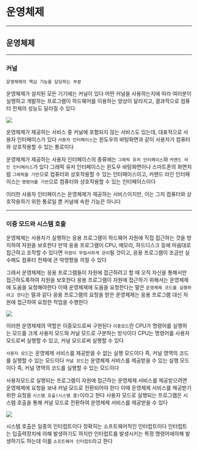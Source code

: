 # 운영체제
---
## 운영체제
---
### 커널
```
운영체제의 핵심 기능을 담당하는 부분
```
운영체제가 설치된 모든 기기에는 커널이 있다
어떤 커널을 사용하는지에 따라 여러분이 실행하고 개발하는 프로그램이 하드웨어를 이용하는 양상이 달라지고, 결과적으로 컴퓨터 전체의 성능도 달라질 수 있다

![](https://hongong.hanbit.co.kr/wp-content/uploads/2022/09/%EC%9A%B4%EC%98%81%EC%B2%B4%EC%A0%9C-%ED%95%B5%EC%8B%AC-%EA%B8%B0%EB%8A%A5_%EC%BB%A4%EB%84%90.png)

운영체제가 제공하는 서비스 중 커널에 포함되지 않는 서비스도 있는데, 대표적으로 사용자 인터페이스가 있다
`사용자 인터페이스`는 윈도우의 바탕화면과 같이 사용자가 컴퓨터와 상호작용할 수 있는 통로이다

운영체제가 제공하는 사용자 인터페이스의 종류에는 `그래픽 유저 인터페이스`와 `커맨드 라인 인터페이스`가 있다
그래픽 유저 인터페이스는 윈도우 바탕화면이나 스마트폰의 화면처럼 `그래픽을 기반`으로 컴퓨터와 상호작용할 수 있는 인터페이스이고, 커맨드 라인 인터페이스는 `명령어를 기반`으로 컴퓨터와 상호작용할 수 있는 인터페이스이다

이러한 사용자 인터페이스는 운영체제가 제공하는 서비스이지만, 이는 그저 컴퓨터와 상호작용하기 위한 통로일 뿐 커널에 속한 기능은 아니다

---
### 이중 모드와 시스템 호출
운영체제는 사용자가 실행하는 응용 프로그램이 하드웨어 자원에 직접 접근하는 것을 방지하여 자원을 보호한다
만약 응용 프로그램이 CPU, 메모리, 하드디스크 등에 마음대로 접근하고 조작할 수 있다면 `자원이 무질서하게 관리`될 것이고, 응용 프로그램이 조금만 실수해도 컴퓨터 전체에 큰 악영향을 끼칠 수 있다

그래서 운영체제는 응용 프로그램들이 자원에 접근하려고 할 때 오직 자신을 통해서만 접근하도록하여 자원을 보호한다
응용 프로그램이 자원에 접근하기 위해서는 운영체제에 도움을 요청해야한다
이때 운영체제에 도움을 요청한다는 말은 `운영체제 코드를 실행하려고 한다`는 말과 같다
응용 프로그램의 요청을 받은 운영체제는 응용 프로그램 대신 자원에 접근하여 요청한 작업을 수행한다

![](https://hongong.hanbit.co.kr/wp-content/uploads/2022/09/%EC%9A%B4%EC%98%81%EC%B2%B4%EC%A0%9C-%EC%9D%B4%EC%A4%91%EB%AA%A8%EB%93%9C.png)

이러한 운영체제의 역할은 이중모드로써 구현된다
`이중모드`란 CPU가 명령어를 실행하는 모드를 크게 사용자 모드와 커널 모드로 구분하는 방식이다
CPU는 명령어를 사용자모드로써 실행할 수 있고, 커널 모드로써 실행할 수 있다

`사용자 모드`는 운영체제 서비스를 제공받을 수 없는 실행 모드이다
즉, 커널 영역의 코드를 실행할 수 있는 모드이다
`커널 모드`는 운영체제 서비스를 제공받을 수 있는 실행 모드이다
즉, 커널 영역의 코드를 실행할 수 있는 모드이다

사용자모드로 실행되는 프로그램이 자원에 접근하는 운영체제 서비스를 제공받으려면 운영체제에 요청을 보내 커널 모드로 전환되어야 한다
이때 운영체제 서비스를 제공받기 위한 요청을 `시스템 호출(시스템 콜)`이라고 한다
사용자 모드로 실행되는 프로그램은 시스템 호출을 통해 커널 모드로 전환하여 운영체제 서비스를 제공받을 수 있다

![](https://hongong.hanbit.co.kr/wp-content/uploads/2022/09/%EC%9A%B4%EC%98%81%EC%B2%B4%EC%A0%9C-%EC%8B%9C%EC%8A%A4%ED%85%9C-%ED%98%B8%EC%B6%9C.png)

시스템 호출은 일종의 인터럽트이다 
정확히는 소프트웨어적인 인터럽트이다
인터럽트는 입출력장치에 의해 발생하기도 하지만 인터럽트를 발생시키는 특정 명령어에의해 발생하기도 하는데 이를 `소프트웨어 인터럽트`라고 한다